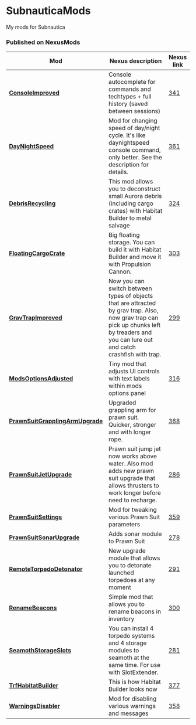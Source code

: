 # SubnauticaMods
My mods for Subnautica


### Published on NexusMods
Mod | Nexus description | Nexus link
-|-|-
| [**ConsoleImproved**](https://github.com/zorgesho/SubnauticaMods/tree/master/ConsoleImproved) | Console autocomplete for commands and techtypes + full history (saved between sessions) | [341](https://www.nexusmods.com/subnautica/mods/341)|
| [**DayNightSpeed**](https://github.com/zorgesho/SubnauticaMods/tree/master/DayNightSpeed) | Mod for changing speed of day/night cycle. It's like daynightspeed console command, only better. See the description for details. | [361](https://www.nexusmods.com/subnautica/mods/361)|
| [**DebrisRecycling**](https://github.com/zorgesho/SubnauticaMods/tree/master/DebrisRecycling) | This mod allows you to deconstruct small Aurora debris (including cargo crates) with Habitat Builder to metal salvage | [324](https://www.nexusmods.com/subnautica/mods/324)|
| [**FloatingCargoCrate**](https://github.com/zorgesho/SubnauticaMods/tree/master/FloatingCargoCrate) | Big floating storage. You can build it with Habitat Builder and move it with Propulsion Cannon. | [303](https://www.nexusmods.com/subnautica/mods/303)|
| [**GravTrapImproved**](https://github.com/zorgesho/SubnauticaMods/tree/master/GravTrapImproved) | Now you can switch between types of objects that are attracted by grav trap. Also, now grav trap can pick up chunks left by treaders and you can lure out and catch crashfish with trap. | [299](https://www.nexusmods.com/subnautica/mods/299)|
| [**ModsOptionsAdjusted**](https://github.com/zorgesho/SubnauticaMods/tree/master/ModsOptionsAdjusted) | Tiny mod that adjusts UI controls with text labels within mods options panel | [316](https://www.nexusmods.com/subnautica/mods/316)|
| [**PrawnSuitGrapplingArmUpgrade**](https://github.com/zorgesho/SubnauticaMods/tree/master/PrawnSuitGrapplingArmUpgrade) | Upgraded grappling arm for prawn suit. Quicker, stronger and with longer rope. | [368](https://www.nexusmods.com/subnautica/mods/368)|
| [**PrawnSuitJetUpgrade**](https://github.com/zorgesho/SubnauticaMods/tree/master/PrawnSuitJetUpgrade) | Prawn suit jump jet now works above water. Also mod adds new prawn suit upgrade that allows thrusters to work longer before need to recharge. | [286](https://www.nexusmods.com/subnautica/mods/286)|
| [**PrawnSuitSettings**](https://github.com/zorgesho/SubnauticaMods/tree/master/PrawnSuitSettings) | Mod for tweaking various Prawn Suit parameters | [359](https://www.nexusmods.com/subnautica/mods/359)|
| [**PrawnSuitSonarUpgrade**](https://github.com/zorgesho/SubnauticaMods/tree/master/PrawnSuitSonarUpgrade) | Adds sonar module to Prawn Suit | [278](https://www.nexusmods.com/subnautica/mods/278)|
| [**RemoteTorpedoDetonator**](https://github.com/zorgesho/SubnauticaMods/tree/master/RemoteTorpedoDetonator) | New upgrade module that allows you to detonate launched torpedoes at any moment | [291](https://www.nexusmods.com/subnautica/mods/291)|
| [**RenameBeacons**](https://github.com/zorgesho/SubnauticaMods/tree/master/RenameBeacons) | Simple mod that allows you to rename beacons in inventory | [300](https://www.nexusmods.com/subnautica/mods/300)|
| [**SeamothStorageSlots**](https://github.com/zorgesho/SubnauticaMods/tree/master/SeamothStorageSlots) | You can install 4 torpedo systems and 4 storage modules to seamoth at the same time. For use with SlotExtender. | [281](https://www.nexusmods.com/subnautica/mods/281)|
| [**TrfHabitatBuilder**](https://github.com/zorgesho/SubnauticaMods/tree/master/TrfHabitatBuilder) | This is how Habitat Builder looks now | [377](https://www.nexusmods.com/subnautica/mods/377)|
| [**WarningsDisabler**](https://github.com/zorgesho/SubnauticaMods/tree/master/WarningsDisabler) | Mod for disabling various warnings and messages | [358](https://www.nexusmods.com/subnautica/mods/358)|
